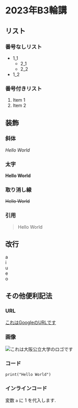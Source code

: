 # 2023年B3輪講

## リスト
### 番号なしリスト
- 1_1
  * 2_1
  * 2_2
- 1_2

### 番号付きリスト
1. Item 1
2. Item 2

## 装飾
### 斜体
_Hello World_  
### 太字
__Hello World__  
### 取り消し線
~~Hello World~~  
### 引用
> Hello World    

## 改行
a  
i  
u  
e  
o  

## その他便利記法

### URL
[これはGoogleのURLです](https://www.google.co.jp/)

### 画像
![これは大阪公立大学のロゴです](https://www.google.co.jp/imgres?imgurl=https%3A%2F%2Fwww.upc-osaka.ac.jp%2Fassets%2F%25E5%25A4%25A7%25E9%2598%25AA%25E5%2585%25AC%25E7%25AB%258B%25E5%25A4%25A7%25E5%25AD%25A6(940%25C3%2597260px).jpg&tbnid=ZEVBAJY5cCnCVM&vet=12ahUKEwif5J3w2-WBAxWZed4KHZ_9BWoQMygVegQIARBx..i&imgrefurl=https%3A%2F%2Fwww.upc-osaka.ac.jp%2F&docid=XxQVunXvwlf8FM&w=3989&h=1155&q=%E5%A4%A7%E9%98%AA%E5%85%AC%E7%AB%8B%E5%A4%A7%E5%AD%A6&ved=2ahUKEwif5J3w2-WBAxWZed4KHZ_9BWoQMygVegQIARBx)

### コード
```
print("Hello World")
```

### インラインコード
変数 `a` に 1 を代入します.

